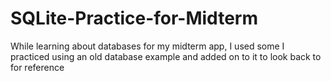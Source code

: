 # SQLite-Practice-for-Midterm
While learning about databases for my midterm app, I used some I practiced using an old database example and added on to it to look back to for reference
